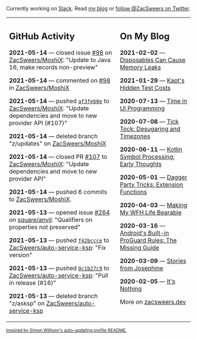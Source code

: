 Currently working on [Slack](https://slack.com/). Read [my blog](https://zacsweers.dev/) or [follow @ZacSweers on Twitter](https://twitter.com/ZacSweers).

<table><tr><td valign="top" width="60%">

## GitHub Activity
<!-- githubActivity starts -->
**2021-05-14** — closed issue [#98](https://api.github.com/repos/ZacSweers/MoshiX/issues/98) on [ZacSweers/MoshiX](https://api.github.com/repos/ZacSweers/MoshiX): "Update to Java 16, make records non-preview"

**2021-05-14** — commented on [#98](https://github.com/ZacSweers/MoshiX/issues/98#issuecomment-841000671) in [ZacSweers/MoshiX](https://api.github.com/repos/ZacSweers/MoshiX)

**2021-05-14** — pushed [`af3feb0e`](https://github.com/ZacSweers/MoshiX/commit/af3feb0e7b1ba3381b0fa89c94c48e895d5efccf) to [ZacSweers/MoshiX](https://api.github.com/repos/ZacSweers/MoshiX): "Update dependencies and move to new provider API (#107)"

**2021-05-14** — deleted branch "z/updates" on [ZacSweers/MoshiX](https://api.github.com/repos/ZacSweers/MoshiX)

**2021-05-14** — closed PR [#107](https://api.github.com/repos/ZacSweers/MoshiX/pulls/107) to [ZacSweers/MoshiX](https://api.github.com/repos/ZacSweers/MoshiX): "Update dependencies and move to new provider API"

**2021-05-14** — pushed 6 commits to [ZacSweers/MoshiX](https://api.github.com/repos/ZacSweers/MoshiX).

**2021-05-13** — opened issue [#264](https://api.github.com/repos/square/anvil/issues/264) on [square/anvil](https://api.github.com/repos/square/anvil): "Qualifiers on properties not preserved"

**2021-05-13** — pushed [`f42bccce`](https://github.com/ZacSweers/auto-service-ksp/commit/f42bccce112832fc86a5da2b41c6dbc8b82e3f2e) to [ZacSweers/auto-service-ksp](https://api.github.com/repos/ZacSweers/auto-service-ksp): "Fix version"

**2021-05-13** — pushed [`0c1b27c9`](https://github.com/ZacSweers/auto-service-ksp/commit/0c1b27c9e8bf9bffde54216606dc74ad963466be) to [ZacSweers/auto-service-ksp](https://api.github.com/repos/ZacSweers/auto-service-ksp): "Pull in release (#16)"

**2021-05-13** — deleted branch "z/asksp" on [ZacSweers/auto-service-ksp](https://api.github.com/repos/ZacSweers/auto-service-ksp)
<!-- githubActivity ends -->
</td><td valign="top" width="40%">

## On My Blog
<!-- blog starts -->
**2021-02-02** — [Disposables Can Cause Memory Leaks](https://www.zacsweers.dev/disposables-can-cause-memory-leaks/)

**2021-01-29** — [Kapt's Hidden Test Costs](https://www.zacsweers.dev/kapts-hidden-test-costs/)

**2020-07-13** — [Time in UI Programming](https://www.zacsweers.dev/time-in-ui/)

**2020-07-08** — [Tick Tock: Desugaring and Timezones](https://www.zacsweers.dev/ticktock-desugaring-timezones/)

**2020-06-11** — [Kotlin Symbol Processing: Early Thoughts](https://www.zacsweers.dev/kotlin-symbol-processor-early-thoughts/)

**2020-05-01** — [Dagger Party Tricks: Extension Functions](https://www.zacsweers.dev/dagger-party-tricks-extension-functions/)

**2020-04-03** — [Making My WFH Life Bearable](https://www.zacsweers.dev/making-wfh-life-bearable/)

**2020-03-16** — [Android's Built-in ProGuard Rules: The Missing Guide](https://www.zacsweers.dev/android-proguard-rules/)

**2020-03-09** — [Stories from Josephine](https://www.zacsweers.dev/stories-from-josephine/)

**2020-02-05** — [It's Nothing](https://www.zacsweers.dev/its-nothing/)
<!-- blog ends -->
More on [zacsweers.dev](https://zacsweers.dev/)
</td></tr></table>

<sub><a href="https://simonwillison.net/2020/Jul/10/self-updating-profile-readme/">Inspired by Simon Willison's auto-updating profile README.</a></sub>
